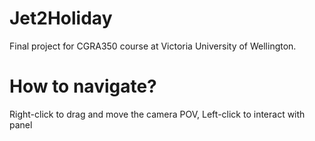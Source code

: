 # Jet2Holiday
Final project  for CGRA350 course at Victoria University of Wellington. 

# How to navigate?
Right-click to drag and move the camera POV, 
Left-click to interact with panel
